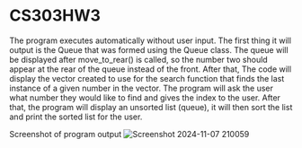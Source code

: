 # CS303HW3

The program executes automatically without user input. The first thing it will output is the Queue that was formed using the Queue class. The queue will be displayed after move_to_rear() is called, so the number two should appear at the rear of the queue instead of the front. After that, The code will display the vector created to use for the search function that finds the last instance of a given number in the vector. The program will ask the user what number they would like to find  and gives the index to the user. After that, the program will display an unsorted list (queue), it will then sort the list and print the sorted list for the user.

Screenshot of program output
![Screenshot 2024-11-07 210059](https://github.com/user-attachments/assets/2d3bbfb3-95d4-49dc-915f-dffd8bb20185)
